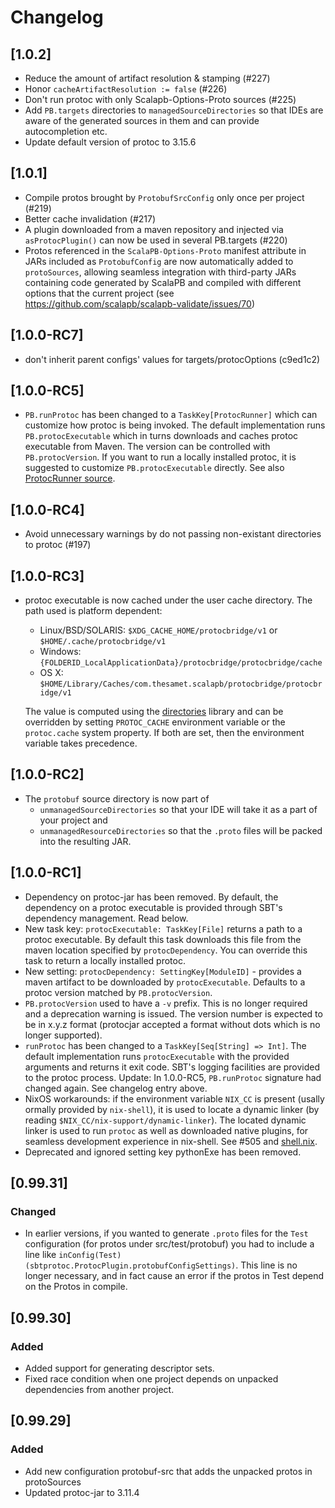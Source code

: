# Changelog

## [1.0.2]
* Reduce the amount of artifact resolution & stamping (#227)
* Honor `cacheArtifactResolution := false` (#226)
* Don't run protoc with only Scalapb-Options-Proto sources (#225)
* Add `PB.targets` directories to `managedSourceDirectories` so that IDEs are aware of the generated sources in them and can provide autocompletion etc.
* Update default version of protoc to 3.15.6

## [1.0.1]
* Compile protos brought by `ProtobufSrcConfig` only once per project (#219)
* Better cache invalidation (#217)
* A plugin downloaded from a maven repository and injected via `asProtocPlugin()` can now be used in several PB.targets (#220)
* Protos referenced in the `ScalaPB-Options-Proto` manifest attribute in JARs included as `ProtobufConfig` are now automatically added to `protoSources`, allowing seamless integration with third-party JARs containing code generated by ScalaPB and compiled with different options that the current project (see https://github.com/scalapb/scalapb-validate/issues/70)

## [1.0.0-RC7]
* don't inherit parent configs' values for targets/protocOptions (c9ed1c2)

## [1.0.0-RC5]
* `PB.runProtoc` has been changed to a `TaskKey[ProtocRunner]` which can customize how protoc is being invoked. The default implementation runs `PB.protocExecutable` which in turns downloads and caches protoc executable from Maven. The version can be controlled with `PB.protocVersion`. If you want to run a locally installed protoc, it is suggested to customize `PB.protocExecutable` directly. See also [ProtocRunner source](https://github.com/scalapb/protoc-bridge/blob/665309d2c05cc45752d3800592cf3f191c5f6a63/bridge/src/main/scala/protocbridge/ProtocRunner.scala).

## [1.0.0-RC4]
* Avoid unnecessary warnings by do not passing non-existant directories to protoc (#197)

## [1.0.0-RC3]
* protoc executable is now cached under the user cache directory. The path
  used is platform dependent:
  * Linux/BSD/SOLARIS: `$XDG_CACHE_HOME/protocbridge/v1` or `$HOME/.cache/protocbridge/v1`
  * Windows: `{FOLDERID_LocalApplicationData}/protocbridge/protocbridge/cache`
  * OS X: `$HOME/Library/Caches/com.thesamet.scalapb/protocbridge/protocbridge/v1`

  The value is computed using the [directories](https://github.com/dirs-dev/directories-jvm) library
  and can be overridden by setting `PROTOC_CACHE` environment variable or the
  `protoc.cache` system property. If both are set, then the environment
  variable takes precedence.

## [1.0.0-RC2]
* The `protobuf` source directory is now part of
  * `unmanagedSourceDirectories` so that your IDE will take it as a part of your project and
  * `unmanagedResourceDirectories` so that the `.proto` files will be packed into the resulting JAR.

## [1.0.0-RC1]
* Dependency on protoc-jar has been removed. By default, the dependency on a protoc executable is provided
  through SBT's dependency management. Read below.
* New task key: `protocExecutable: TaskKey[File]` returns a path to a protoc executable.
  By default this task downloads this file from the maven location specified by `protocDependency`.
  You can override this task to return a locally installed protoc.
* New setting: `protocDependency: SettingKey[ModuleID]` - provides a maven artifact to be downloaded
  by `protocExecutable`. Defaults to a protoc version matched by `PB.protocVersion`.
* `PB.protocVersion` used to have a `-v` prefix. This is no longer required and a deprecation warning is issued. The version number is expected to be in x.y.z format (protocjar accepted a format without dots which is no longer supported).
* `runProtoc` has been changed to a `TaskKey[Seq[String] => Int]`. The default implementation runs `protocExecutable`
  with the provided arguments and returns it exit code. SBT's logging facilities are provided to the protoc process. Update: In 1.0.0-RC5, `PB.runProtoc` signature had changed again. See changelog entry above.
* NixOS workarounds: if the environment variable `NIX_CC` is present (usally ormally provided by `nix-shell`), it is used to locate a dynamic linker (by reading `$NIX_CC/nix-support/dynamic-linker`). The located dynamic linker is used to run `protoc` as well as downloaded native plugins, for seamless development experience in nix-shell. See #505 and [shell.nix](https://github.com/thesamet/sbt-protoc/blob/master/shell.nix).
* Deprecated and ignored setting key pythonExe has been removed.

## [0.99.31]

### Changed
- In earlier versions, if you wanted to generate `.proto` files for the `Test` configuration (for protos under src/test/protobuf)
you had to include a line like `inConfig(Test)(sbtprotoc.ProtocPlugin.protobufConfigSettings)`.
This line is no longer necessary, and in fact cause an error if the protos in
Test depend on the Protos in compile.

## [0.99.30]
### Added
* Added support for generating descriptor sets.
* Fixed race condition when one project depends on unpacked dependencies from
  another project.

## [0.99.29]
### Added
- Add new configuration protobuf-src that adds the unpacked protos in protoSources
- Updated protoc-jar to 3.11.4

